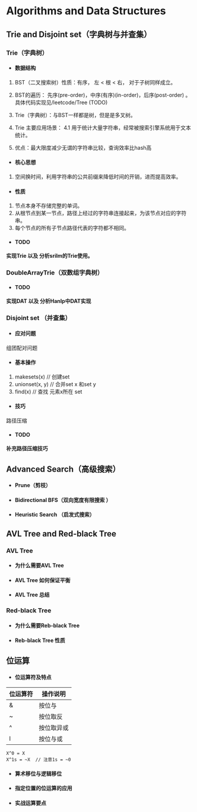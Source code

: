 # Algorithms and Data Structures


## Trie and Disjoint set（字典树与并查集）

### Trie（字典树）

- #### 数据结构
1. BST（二叉搜索树）性质：有序， 左 < 根 < 右， 对于子树同样成立。

2. BST的遍历： 先序(pre-order)，中序(有序)(in-order)，后序(post-order) 。具体代码实现见/leetcode/Tree (TODO)

3. Trie（字典树）：与BST一样都是树，但是是多叉树。

4. Trie 主要应用场景：
4.1  用于统计大量字符串，经常被搜索引擎系统用于文本统计。
5. 优点：最大限度减少无谓的字符串比较，查询效率比hash高
- #### 核心思想
1. 空间换时间，利用字符串的公共前缀来降低时间的开销，进而提高效率。
- #### 性质
1. 节点本身不存储完整的单词。
2. 从根节点到某一节点，路径上经过的字符串连接起来，为该节点对应的字符串。
3. 每个节点的所有子节点路径代表的字符都不相同。
- #### TODO
**实现Trie 以及 分析srilm的Trie使用。**


### DoubleArrayTrie（双数组字典树）
- #### TODO
**实现DAT 以及 分析Hanlp中DAT实现**



### Disjoint set （并查集）
- #### 应对问题
组团配对问题
- #### 基本操作
1.  makesets(x) 	// 创建set
2.  unionset(x, y)		// 合并set x 和set y
3.  find(x)		// 查找 元素x所在 set
- #### 技巧
路径压缩

- #### TODO
**补充路径压缩技巧**


## Advanced Search（高级搜索）
- #### Prune（剪枝）
- #### Bidirectional  BFS（双向宽度有限搜索 ）
- #### Heuristic Search （启发式搜索）


## AVL Tree and Red-black Tree

### AVL Tree
- #### 为什么需要AVL Tree
- #### AVL Tree 如何保证平衡
- #### AVL Tree 总结

### Red-black Tree

- #### 为什么需要Reb-black Tree
- #### Reb-black Tree 性质

## 位运算
- #### 位运算符及特点

位运算符  | 操作说明
------------- | -------------
&  | 按位与
~  | 按位取反 
^  | 按位取异或
l    | 按位与或

	X^0 = X
	X^1s = ~X  // 注意1s = ~0
	


- #### 算术移位与逻辑移位
- #### 指定位置的位运算的应用
- #### 实战运算要点
